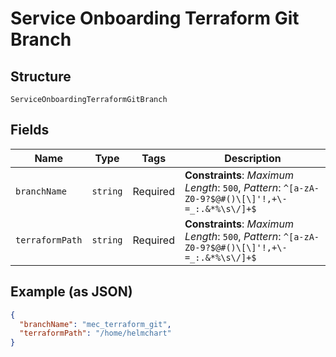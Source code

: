 
# Service Onboarding Terraform Git Branch

## Structure

`ServiceOnboardingTerraformGitBranch`

## Fields

| Name | Type | Tags | Description |
|  --- | --- | --- | --- |
| `branchName` | `string` | Required | **Constraints**: *Maximum Length*: `500`, *Pattern*: `^[a-zA-Z0-9?$@#()\[\]'!,+\-=_:.&*%\s\/]+$` |
| `terraformPath` | `string` | Required | **Constraints**: *Maximum Length*: `500`, *Pattern*: `^[a-zA-Z0-9?$@#()\[\]'!,+\-=_:.&*%\s\/]+$` |

## Example (as JSON)

```json
{
  "branchName": "mec_terraform_git",
  "terraformPath": "/home/helmchart"
}
```


